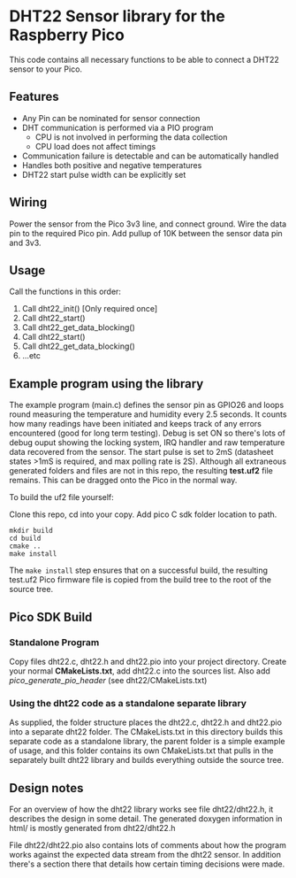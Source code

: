 # DHT22 Sensor library for the Raspberry Pico
This code contains all necessary functions to be able to connect a DHT22
sensor to your Pico.
## Features
- Any Pin can be nominated for sensor connection
- DHT communication is performed via a PIO program
    - CPU is not involved in performing the data collection
	- CPU load does not affect timings
- Communication failure is detectable and can be automatically handled
- Handles both positive and negative temperatures
- DHT22 start pulse width can be explicitly set

## Wiring
Power the sensor from the Pico 3v3 line, and connect ground.
Wire the data pin to the required Pico pin.
Add pullup of 10K between the sensor data pin and 3v3.

## Usage
Call the functions in this order:
1. Call dht22_init() [Only required once]
1. Call dht22_start()
1. Call dht22_get_data_blocking()
1. Call dht22_start()
1. Call dht22_get_data_blocking()
1. ...etc

## Example program using the library
The example program (main.c) defines the sensor pin as GPIO26 and loops round measuring the temperature and humidity every 2.5 seconds.
It counts how many readings have been initiated and keeps track of any errors encountered (good for long term testing).
Debug is set ON so there's lots of debug ouput showing the locking system, IRQ handler and raw temperature data recovered from the sensor.
The start pulse is set to 2mS (datasheet states >1mS is required, and max polling rate is 2S).
Although all extraneous generated folders and files are not in this repo, the resulting **test.uf2**
file remains. This can be dragged onto the Pico in the normal way.

To build the uf2 file yourself:

Clone this repo, cd into your copy. Add pico C sdk folder location to path.

    mkdir build
    cd build
    cmake ..
    make install
    
The `make install` step ensures that on a successful build, the resulting test.uf2 Pico firmware file is copied from the build tree to the root
of the source tree.

## Pico SDK Build
### Standalone Program
Copy files dht22.c, dht22.h and dht22.pio into your project directory.
Create your normal **CMakeLists.txt**, add dht22.c into the sources list.
Also add *pico_generate_pio_header* (see dht22/CMakeLists.txt)

### Using the dht22 code as a standalone separate library
As supplied, the folder structure places the dht22.c, dht22.h and dht22.pio into a separate dht22 folder.
The CMakeLists.txt in this directory builds this separate code as a standalone library, the parent folder
is a simple example of usage, and this folder contains its own CMakeLists.txt that pulls in the separately
built dht22 library and builds everything outside the source tree.

## Design notes
For an overview of how the dht22 library works see file dht22/dht22.h, it describes the design in some detail.
The generated doxygen information in html/ is mostly generated from dht22/dht22.h

File dht22/dht22.pio also contains lots of comments about how the program works against the expected data stream
from the dht22 sensor. In addition there's a section there that details how certain timing decisions were made.


